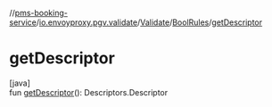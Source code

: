 //[pms-booking-service](../../../../index.md)/[io.envoyproxy.pgv.validate](../../index.md)/[Validate](../index.md)/[BoolRules](index.md)/[getDescriptor](get-descriptor.md)

# getDescriptor

[java]\
fun [getDescriptor](get-descriptor.md)(): Descriptors.Descriptor